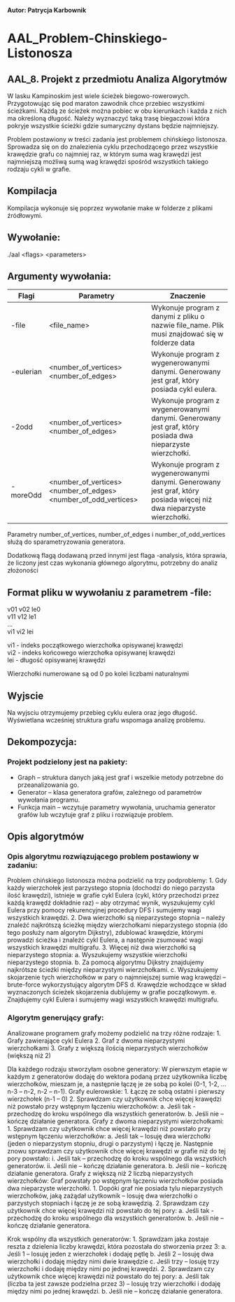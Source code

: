 **Autor: Patrycja Karbownik**

# AAL_Problem-Chinskiego-Listonosza
## AAL_8. Projekt z przedmiotu Analiza Algorytmów

W lasku Kampinoskim jest wiele ścieżek biegowo-rowerowych. Przygotowując się pod maraton zawodnik chce przebiec wszystkimi ścieżkami. Każdą ze ścieżek można pobiec w obu kierunkach i każda z nich ma określoną długość.
Należy wyznaczyć taką trasę biegaczowi która pokryje wszystkie ścieżki gdzie sumaryczny dystans będzie najmniejszy.

Problem postawiony w treści zadania jest problemem chińskiego listonosza. Sprowadza się on do znalezienia cyklu przechodzącego przez wszystkie krawędzie grafu co najmniej raz, w którym suma wag krawędzi jest najmniejszą możliwą sumą wag krawędzi spośród wszystkich takiego rodzaju cykli w grafie.

## Kompilacja
Kompilacja wykonuje się poprzez wywołanie make w folderze z plikami źródłowymi.

## Wywołanie:
./aal \<flags> \<parameters>

## Argumenty wywołania: 
| Flagi | Parametry | Znaczenie |
| ------ | ------ | ------ |
| -file| <file_name> | Wykonuje program z danymi z pliku o nazwie file_name. Plik musi znajdować się w folderze data |
| -eulerian | <number_of_vertices> <number_of_edges> | Wykonuje program z wygenerowanymi danymi. Generowany jest graf, który posiada cykl eulera. |
| -2odd | <number_of_vertices> <number_of_edges> |  Wykonuje program z wygenerowanymi danymi. Generowany jest graf, który posiada dwa nieparzyste wierzchołki. |
| -moreOdd | <number_of_vertices> <number_of_edges> <number_of_odd_vertices> |  Wykonuje program z wygenerowanymi danymi. Generowany jest graf, który posiada więcej niż dwa nieparzyste wierzchołki. |

Parametry number_of_vertices, number_of_edges i number_of_odd_vertices służą do sparametryzowania generatora.

Dodatkową flagą dodawaną przed innymi jest flaga -analysis, która sprawia, że liczony jest czas wykonania głównego algorytmu, potrzebny do analiz złożoności

## Format pliku w wywołaniu z parametrem -file:
v01 v02 le0 <br />
v11 v12 le1 <br />
... <br />
vi1 vi2 lei <br />

vi1 - indeks początkowego wierzchołka opisywanej krawędzi <br />
vi2 - indeks końcowego wierzchołka opisywanej krawędzi <br />
lei - długość opisywanej krawędzi

Wierzchołki numerowane są od 0 po kolei liczbami naturalnymi

## Wyjscie
Na wyjsciu otrzymujemy przebieg cyklu eulera oraz jego długość.
Wyświetlana wcześniej struktura grafu wspomaga analizę problemu.

## Dekompozycja:
### Projekt podzielony jest na pakiety:
- Graph – struktura danych jaką jest graf i wszelkie metody potrzebne do przeanalizowania go.
- Generator – klasa generatora grafów, zależnego od parametrów wywołania programu.
- Funkcja main – wczytuje parametry wywołania, uruchamia generator grafów lub wczytuje graf z pliku i rozwiązuje problem.

## Opis algorytmów
### Opis algorytmu rozwiązującego problem postawiony w zadaniu:
Problem chińskiego listonosza można podzielić na trzy podproblemy:
	1. Gdy każdy wierzchołek jest parzystego stopnia (dochodzi do niego parzysta ilość krawędzi), istnieje w grafie cykl Eulera (cykl, który przechodzi przez każdą krawędź dokładnie raz) – aby otrzymać wynik, wyszukujemy cykl Eulera przy pomocy rekurencyjnej procedury DFS i sumujemy wagi wszystkich krawędzi.
	2. Dwa wierzchołki są nieparzystego stopnia – należy znaleźć najkrótszą ścieżkę między wierzchołkami nieparzystego stopnia (do tego posłuży nam algorytm Dijkstry), zdublować krawędzie, którymi prowadzi ścieżka i znaleźć cykl Eulera, a następnie zsumować wagi wszystkich krawędzi multigrafu.
	3. Więcej niż dwa wierzchołki są nieparzystego stopnia:
		a. Wyszukujemy wszystkie wierzchołki nieparzystego stopnia.
		b. Za pomocą algorytmu Dijkstry znajdujemy najkrótsze ścieżki między nieparzystymi wierzchołkami.
		c. Wyszukujemy skojarzenie tych wierzchołków w pary o najmniejszej sumie wag krawędzi – brute-force wykorzystujący algorytm DFS
		d. Krawędzie wchodzące w skład wyznaczonych ścieżek skojarzenia dublujemy w grafie początkowym.
		e. Znajdujemy cykl Eulera i sumujemy wagi wszystkich krawędzi multigrafu.
			
### Algorytm generujący grafy:
Analizowane programem grafy możemy podzielić na trzy różne rodzaje:
	1. Grafy zawierające cykl Eulera
	2. Graf z dwoma nieparzystymi wierzchołkami
	3. Grafy z większą ilością nieparzystych wierzchołków (większą niż 2)
	
Dla każdego rodzaju stworzyłam osobne generatory:
W pierwszym etapie w każdym z generatorów dodaję do wektora podaną przez użytkownika liczbę wierzchołków, mieszam je, a następnie łączę je ze sobą po kolei (0-1, 1-2, … n-3 – n-2, n-2 – n-1).
Grafy eulerowskie:
	1. Łączę ze sobą ostatni i pierwszy wierzchołek (n-1 – 0)
	2. Sprawdzam czy użytkownik chce więcej krawędzi niż powstało przy wstępnym łączeniu wierzchołków:
		a. Jeśli tak - przechodzę do kroku wspólnego dla wszystkich generatorów.
		b. Jeśli nie – kończę działanie generatora.
Grafy z dwoma nieparzystymi wierzchołkami:
	1. Sprawdzam czy użytkownik chce więcej krawędzi niż powstało przy wstępnym łączeniu wierzchołków:
		a. Jeśli tak – losuję dwa wierzchołki (jeden o nieparzystym stopniu, drugi o parzystym) i łączę je. Następnie znowu sprawdzam czy użytkownik chce więcej krawędzi w grafie niż do tej pory powstało:
			i. Jeśli tak – przechodzę do kroku wspólnego dla wszystkich generatorów.
			ii. Jeśli nie – kończę działanie generatora.
		b. Jeśli nie – kończę działanie generatora.
Grafy z większą niż 2 liczbą nieparzystych wierzchołków:
	Graf powstały po wstępnym łączeniu wierzchołków posiada dwa nieparzyste wierzchołki.
	1. Dopóki graf nie posiada tylu nieparzystych wierzchołków, jaką zażądał użytkownik – losuję dwa wierzchołki o parzystych stopniach i łączę je ze sobą krawędzią.
	2. Sprawdzam czy użytkownik chce więcej krawędzi niż powstało do tej pory:
		a. Jeśli tak - przechodzę do kroku wspólnego dla wszystkich generatorów.
		b. Jeśli nie – kończę działanie generatora.

Krok wspólny dla wszystkich generatorów:
	1. Sprawdzam jaka zostaje reszta z dzielenia liczby krawędzi, która pozostała do stworzenia przez 3:
		a. Jeśli 1 – losuję jeden z wierzchołek i dodaję pętlę
		b. Jeśli 2 – losuję dwa wierzchołki i dodaję między nimi dwie krawędzie
		c. Jeśli trzy – losuję trzy wierzchołki i dodaję między nimi po jednej krawędzi.
	2. Sprawdzam czy użytkownik chce więcej krawędzi niż powstało do tej pory:
		a. Jeśli tak (liczba ta jest zawsze podzielna przez 3) – losuję trzy wierzchołki i dodaję między nimi po jednej krawędzi.
		b. Jeśli nie – kończę działanie generatora.